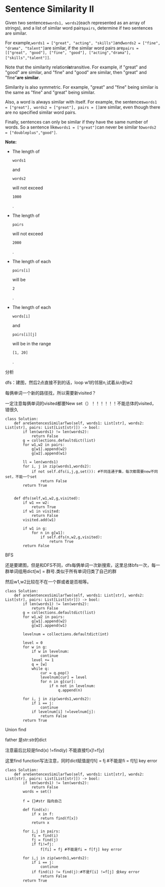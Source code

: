 # Sentence Similarity II

Given two sentences`words1, words2`\(each represented as an array of strings\), and a list of similar word pairs`pairs`, determine if two sentences are similar.

For example,`words1 = ["great", "acting", "skills"]`and`words2 = ["fine", "drama", "talent"]`are similar, if the similar word pairs are`pairs = [["great", "good"], ["fine", "good"], ["acting","drama"], ["skills","talent"]]`.

Note that the similarity relation**is**transitive. For example, if "great" and "good" are similar, and "fine" and "good" are similar, then "great" and "fine"**are similar**.

Similarity is also symmetric. For example, "great" and "fine" being similar is the same as "fine" and "great" being similar.

Also, a word is always similar with itself. For example, the sentences`words1 = ["great"], words2 = ["great"], pairs = []`are similar, even though there are no specified similar word pairs.

Finally, sentences can only be similar if they have the same number of words. So a sentence like`words1 = ["great"]`can never be similar to`words2 = ["doubleplus","good"]`.

**Note:**

* The length of

  `words1`

  and

  `words2`

  will not exceed

  `1000`

  .

* The length of

  `pairs`

  will not exceed

  `2000`

  .

* The length of each

  `pairs[i]`

  will be

  `2`

  .

* The length of each

  `words[i]`

  and

  `pairs[i][j]`

  will be in the range

  `[1, 20]`

  .

分析

dfs：建图，然后2点直接不到的话，loop w1的邻居n,试着从n到w2

每俩单词一个新的路径找，所以需要新visited？

一定注意每俩单词的visited都要New set（）！！！！！！不能总体的visited，错很久

```text
class Solution:
    def areSentencesSimilarTwo(self, words1: List[str], words2: List[str], pairs: List[List[str]]) -> bool:
        if len(words1) != len(words2):
            return False
        g = collections.defaultdict(list)
        for w1,w2 in pairs:
            g[w1].append(w2)
            g[w2].append(w1)

        ll = len(words1)
        for i, j in zip(words1,words2):
            if not self.dfs(i,j,g,set()): #不同连通子集，每次都需要new不同set，不能一个set
                return False
        return True    


    def dfs(self,w1,w2,g,visited):
        if w1 == w2:
            return True 
        if w1 in visited:
            return False
        visited.add(w1)

        if w1 in g:
            for n in g[w1]:
                if self.dfs(n,w2,g,visited):
                    return True
        return False
```

BFS

还是要建图，但是和DFS不同，dfs每俩单词一次新搜索，这里总体bfs一次，每一群单词组用dict\[w\] = 群号.类似于所有单词归类了自己的群

然后w1,w2比较在不在一个群或者是否相等。

```text
class Solution:
    def areSentencesSimilarTwo(self, words1: List[str], words2: List[str], pairs: List[List[str]]) -> bool:
        if len(words1) != len(words2):
            return False
        g = collections.defaultdict(list)
        for w1,w2 in pairs:
            g[w1].append(w2)
            g[w2].append(w1)

        levelnum = collections.defaultdict(int)

        level = 0
        for w in g:            
            if w in levelnum:
                continue
            level += 1              
            q = [w]
            while q:
                cur = q.pop()
                levelnum[cur] = level
                for n in g[cur]:
                    if n not in levelnum:
                        q.append(n)

        for i, j in zip(words1,words2):
            if i == j:
                continue
            if levelnum[i] !=levelnum[j]:
                return False
        return True
```

Union find

father 是str:str的dict

注意最后比较是find\(x\) !=find\(y\) 不能直接f\[x\]!=f\[y\]

这里find function写法注意，同时dict赋值是f\[fi\] = fj \#不能是fi = f\[fj\] key error

```text
class Solution:
    def areSentencesSimilarTwo(self, words1: List[str], words2: List[str], pairs: List[List[str]]) -> bool:
        if len(words1) != len(words2):
            return False
        words = set()        

        f = {}#str 指向自己

        def find(x):
            if x in f:
                return find(f[x])
            return x

        for i,j in pairs:
            fi = find(i)
            fj = find(j)
            if fi!=fj:
                f[fi] = fj #不能是fi = f[fj] key error

        for i,j in zip(words1,words2):
            if i == j:
                continue
            if find(i) != find(j):#不是f[i] !=f[j] 会key error
                return False
        return True
```

